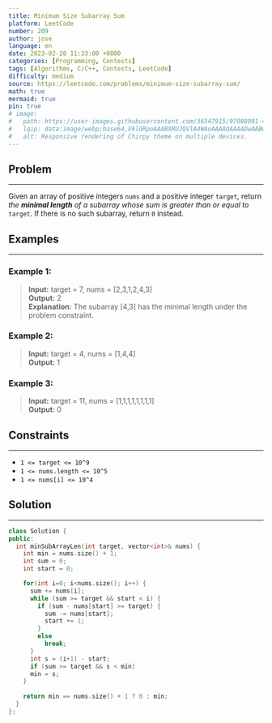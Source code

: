 ```yaml
---
title: Minimum Size Subarray Sum
platform: LeetCode
number: 209
author: jose
language: en 
date: 2023-02-20 11:33:00 +0800
categories: [Programming, Contests]
tags: [Algorithms, C/C++, Contests, LeetCode]
difficulty: medium
source: https://leetcode.com/problems/minimum-size-subarray-sum/
math: true
mermaid: true
pin: true
# image:
#   path: https://user-images.githubusercontent.com/36547915/97088991-45da5d00-1652-11eb-900f-80d106540f4f.png
#   lqip: data:image/webp;base64,UklGRpoAAABXRUJQVlA4WAoAAAAQAAAADwAABwAAQUxQSDIAAAARL0AmbZurmr57yyIiqE8oiG0bejIYEQTgqiDA9vqnsUSI6H+oAERp2HZ65qP/VIAWAFZQOCBCAAAA8AEAnQEqEAAIAAVAfCWkAALp8sF8rgRgAP7o9FDvMCkMde9PK7euH5M1m6VWoDXf2FkP3BqV0ZYbO6NA/VFIAAAA
#   alt: Responsive rendering of Chirpy theme on multiple devices.
--- 
```

## Problem
---
Given an array of positive integers `nums` and a positive integer `target`, return *the **minimal length** of a subarray whose sum is greater than or equal to* `target`. If there is no such subarray, return `0` instead.

## Examples
---
### **Example 1:**  
>**Input:** target = 7, nums = [2,3,1,2,4,3]  
>**Output:** 2  
>**Explanation:** The subarray [4,3] has the minimal length under the problem constraint.

### **Example 2:**  
>**Input:** target = 4, nums = [1,4,4]  
>**Output:** 1

### **Example 3:**  
>**Input:** target = 11, nums = [1,1,1,1,1,1,1,1]  
>**Output:** 0

## Constraints
---
- `1 <= target <= 10^9`  
- `1 <= nums.length <= 10^5`  
- `1 <= nums[i] <= 10^4`

## Solution
---
```c++
class Solution {
public:
  int minSubArrayLen(int target, vector<int>& nums) {
    int min = nums.size() + 1;
    int sum = 0;
    int start = 0;

    for(int i=0; i<nums.size(); i++) {
      sum += nums[i];
      while (sum >= target && start < i) {
        if (sum - nums[start] >= target) {
          sum -= nums[start];
          start += 1; 
        }
        else
          break;
      }
      int s = (i+1) - start;
      if (sum >= target && s < min)
      min = s;   
    }
      
    return min == nums.size() + 1 ? 0 : min;
  }
};
```
